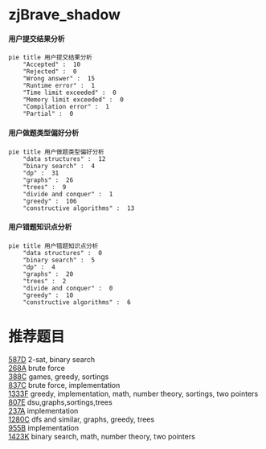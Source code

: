 # zjBrave_shadow

<!-- tabs:start -->



#### **用户提交结果分析**

```mermaid
pie title 用户提交结果分析
    "Accepted" :  10
    "Rejected" :  0
    "Wrong answer" :  15
    "Runtime error" :  1
    "Time limit exceeded" :  0
    "Memory limit exceeded" :  0
    "Compilation error" :  1
    "Partial" :  0
```

#### **用户做题类型偏好分析**

```mermaid
pie title 用户做题类型偏好分析
    "data structures" :  12
    "binary search" :  4
    "dp" :  31
    "graphs" :  26
    "trees" :  9
    "divide and conquer" :  1
    "greedy" :  106
    "constructive algorithms" :  13
```
#### **用户错题知识点分析**

```mermaid
pie title 用户错题知识点分析
    "data structures" :  0
    "binary search" :  5
    "dp" :  4
    "graphs" :  20
    "trees" :  2
    "divide and conquer" :  0
    "greedy" :  10
    "constructive algorithms" :  6
```



<!-- tabs:end -->
# 推荐题目
[587D](https://codeforces.com/contest/587/problem/D)		2-sat,
                        binary search		  
[268A](https://codeforces.com/contest/268/problem/A)		brute force		  
[388C](https://codeforces.com/contest/388/problem/C)		games,
                        greedy,
                        sortings		  
[837C](https://codeforces.com/contest/837/problem/C)		brute force,
                        implementation		  
[1333F](https://codeforces.com/contest/1333/problem/F)		greedy,
                        implementation,
                        math,
                        number theory,
                        sortings,
                        two pointers		  
[807E](https://codeforces.com/contest/807/problem/E)		dsu,graphs,sortings,trees		  
[237A](https://codeforces.com/contest/237/problem/A)		implementation		  
[1280C](https://codeforces.com/contest/1280/problem/C)		dfs and similar,
                        graphs,
                        greedy,
                        trees		  
[955B](https://codeforces.com/contest/955/problem/B)		implementation		  
[1423K](https://codeforces.com/contest/1423/problem/K)		binary search,
                        math,
                        number theory,
                        two pointers		  
